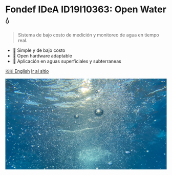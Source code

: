 <!-- _coverpage.md -->

# **Fondef IDeA ID19I10363: Open Water 💧**

> Sistema de bajo costo de medición y monitoreo de agua en tiempo real.

- 🌱 Simple y de bajo costo
- 🔧 Open hardware adaptable
- 🌊 Aplicación en aguas superficiales y subterraneas

[🇬🇧 English](https://niclabs.cl/openwater-es/#/en/)
[Ir al sitio](/es/inicio.md)

<!-- background image -->

![](images/cover_background_2.jpg)


